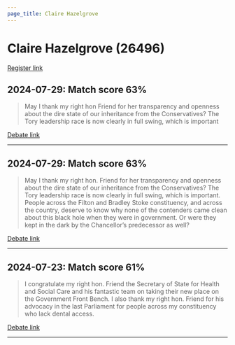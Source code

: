 ```yaml
---
page_title: Claire Hazelgrove
---
```


# Claire Hazelgrove  (26496)

[Register link](https://www.theyworkforyou.com/mp/26496/register)



## 2024-07-29: Match score 63%

>May I thank my right hon Friend for her transparency and openness about the dire state of our inheritance from the Conservatives? The Tory leadership race is now clearly in full swing, which is important

[Debate link](https://www.theyworkforyou.com/debates/?id=2024-07-29c.1051.5) 

---



## 2024-07-29: Match score 63%

>May I thank my right hon. Friend for her transparency and openness about the dire state of our inheritance from the Conservatives? The Tory leadership race is now clearly in full swing, which is important. People across the Filton and Bradley Stoke constituency, and  across the country, deserve to know why none of the contenders came clean about this black hole when they were in government. Or were they kept in the dark by the Chancellor’s predecessor as well?

[Debate link](https://www.theyworkforyou.com/debates/?id=2024-07-29c.1051.5) 

---



## 2024-07-23: Match score 61%

>I congratulate my right hon. Friend the Secretary of State for Health and Social Care and his fantastic team on taking their new place on the Government Front Bench. I also thank my right hon. Friend for his advocacy in the last Parliament for people across my constituency who lack dental access.

[Debate link](https://www.theyworkforyou.com/debates/?id=2024-07-23d.509.1) 

---

